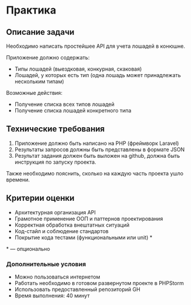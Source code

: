 # Практика 

## Описание задачи

Необходимо написать простейшее API для учета лошадей в конюшне. 

Приложение должно содержать:

- Типы лошадей (выездковая, конкурная, скаковая)
- Лошадей, у которых есть тип (одна лошадь может принадлежать нескольким типам) 

Возможные действия:

- Получение списка всех типов лошадей
- Получение списка лошадей конкретного типа 

## Технические требования
1. Приложение должно быть написано на PHP (фреймворк Laravel)
2. Результаты запросов должны быть представлены в формате JSON
3. Результат задания должен быть выложен на github, должна быть инструкция по запуску
проекта. 

Также необходимо пояснить, сколько на каждую часть проекта ушло времени.

## Критерии оценки
- Архитектурная организация API
- Грамотное применение ООП и паттернов проектирования
- Корректная обработка внештатных ситуаций
- Код-стайл и соблюдение стандартов
- Покрытие кода тестами (функциональными или unit) \*

\* — опционально

### Дополнительные условия

- Можно пользоваться интернетом
- Работать необходимо в готовом развернутом проекте в PHPStorm
- Использовать предоставленный репозиторий GH
- Время выполнения: 40 минут
